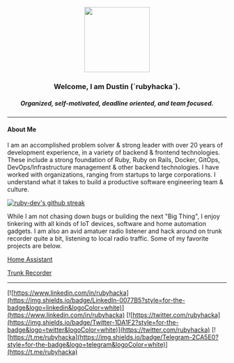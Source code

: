 <p align="center">
  <img src="https://user-images.githubusercontent.com/19897701/179419350-6761763d-4166-4d93-bf09-dcd4ab77c303.png" width="150" />
  <h3 align="center">Welcome, I am Dustin (`rubyhacka`).</h3>
  <h5 align="center">Organized, self-motivated, deadline oriented, and team focused.</h5>
</p>

<hr />

#### About Me

I am an accomplished problem solver & strong leader with over 20 years of development experience, in a variety of backend & frontend technologies. These include a strong foundation of Ruby, Ruby on Rails, Docker, GitOps, DevOps/Infrastructure management & other backend technologies. I have worked with organizations, ranging from startups to large corporations. I understand what it takes to build a productive software engineering team & culture.

[![ruby-dev's github streak](https://github-readme-streak-stats.herokuapp.com/?user=ruby-dev&theme=blue-green)]()

While I am not chasing down bugs or building the next "Big Thing", I enjoy tinkering with all kinds of IoT devices, software and home automation gadgets. I am also an avid amatuer radio listener and hack around on trunk recorder quite a bit, listening to local radio traffic. Some of my favorite projects are below.

[Home Assistant](https://github.com/home-assistant)

[Trunk Recorder](https://github.com/robotastic/trunk-recorder)

<hr />

[![https://www.linkedin.com/in/rubyhacka](https://img.shields.io/badge/LinkedIn-0077B5?style=for-the-badge&logo=linkedin&logoColor=white)](https://www.linkedin.com/in/rubyhacka)
[![https://twitter.com/rubyhacka](https://img.shields.io/badge/Twitter-1DA1F2?style=for-the-badge&logo=twitter&logoColor=white)](https://twitter.com/rubyhacka)
[![https://t.me/rubyhacka](https://img.shields.io/badge/Telegram-2CA5E0?style=for-the-badge&logo=telegram&logoColor=white)](https://t.me/rubyhacka) 



